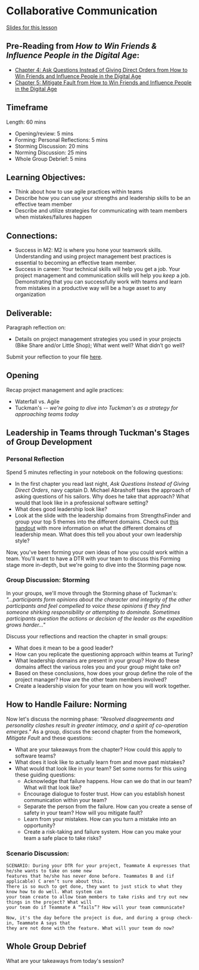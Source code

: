# Collaborative Communication

[Slides for this lesson](https://docs.google.com/presentation/d/1GV_PSrTRRKlXE1IKp9NXRHbgipyK1nmdk34i8n_UobQ/edit?usp=sharing)

## Pre-Reading from *How to Win Friends & Influence People in the Digital Age*:

* [Chapter 4: Ask Questions Instead of Giving Direct Orders from How to Win Friends and Influence People in the Digital Age](/files/Chapter%204%20Ask%20Questions%20Instead%20of%20Giving%20Direct%20Orders.pdf)
* [Chapter 5: Mitigate Fault from How to Win Friends and Influence People in the Digital Age](/files/Chapter%205%20Mitigate%20Fault.pdf)

## Timeframe

Length: 60 mins

* Opening/review: 5 mins
* Forming: Personal Reflections: 5 mins
* Storming Discussion: 20 mins 
* Norming Discussion: 25 mins
* Whole Group Debrief: 5 mins

## Learning Objectives:

* Think about how to use agile practices within teams
* Describe how you can use your strengths and leadership skills to be an effective team member
* Describe and utilize strategies for communicating with team members when mistakes/failures happen

## Connections:
* Success in M2: M2 is where you hone your teamwork skills. Understanding and using project management best practices is essential to becoming an effective team member.
* Success in career: Your technical skills will help you get a job. Your project management and communication skills will help you *keep* a job. Demonstrating that you can successfully work with teams and learn from mistakes in a productive way will be a huge asset to any organization

## Deliverable:
Paragraph reflection on:

* Details on project management strategies you used in your projects (Bike Share and/or Little Shop); What went well? What didn’t go well?

Submit your reflection to your file [here](https://github.com/turingschool/career-development-curriculum/tree/master/deliverable_submissions). 

## Opening
Recap project management and agile practices:

* Waterfall vs. Agile
* Tuckman's -- *we're going to dive into Tuckman's as a strategy for approaching teams today*

## Leadership in Teams through Tuckman's Stages of Group Development

### Personal Reflection
Spend 5 minutes reflecting in your notebook on the following questions:

* In the first chapter you read last night, *Ask Questions Instead of Giving Direct Orders*, navy captain D. Michael Abrashoff takes the approach of asking questions of his sailors. Why does he take that approach? What would that look like in a professional software setting?
* What does good leadership look like?
* Look at the slide with the leadership domains from StrengthsFinder and group your top 5 themes into the different domains. Check out [this handout](https://docs.google.com/document/d/1N449kYbcOhu22vbORfjUOfjFOIfPoka5w00q_fklipU/edit?usp=sharing) with more information on what the different domains of leadership mean. What does this tell you about your own leadership style?

Now, you've been forming your own ideas of how you could work within a team. You'll want to have a DTR with your team to discuss this Forming stage more in-depth, but we're going to dive into the Storming page now. 

### Group Discussion: Storming
In your groups, we'll move through the Storming phase of Tuckman's: *"...participants form opinions about the character and integrity of the other participants and feel compelled to voice these opinions if they find someone shirking responsibility or attempting to dominate. Sometimes participants question the actions or decision of the leader as the expedition grows harder..."*

Discuss your reflections and reaction the chapter in small groups:

* What does it mean to be a good leader?
* How can you replicate the questioning approach within teams at Turing?
* What leadership domains are present in your group? How do these domains affect the various roles you and your group might take on? 
* Based on these conclusions, how does your group define the role of the project manager? How are the other team members involved? 
* Create a leadership vision for your team on how you will work together. 

## How to Handle Failure: Norming
Now let's discuss the norming phase: *"Resolved disagreements and personality clashes result in greater intimacy, and a spirit of co-operation emerges."* As a group, discuss the second chapter from the homework, *Mitigate Fault* and these questions:

* What are your takeaways from the chapter? How could this apply to software teams? 
* What does it look like to actually learn from and move past mistakes?
* What would that look like in your team? Set some norms for this using these guiding questions:
	* Acknowledge that failure happens. How can we do that in our team? What will that look like?
	* Encourage dialogue to foster trust. How can you establish honest communication within your team?
	* Separate the person from the failure. How can you create a sense of safety in your team? How will you mitigate fault?
	* Learn from your mistakes. How can you turn a mistake into an opportunity?
	* Create a risk-taking and failure system. How can you make your team a safe place to take risks?

### Scenario Discussion:

	SCENARIO: During your DTR for your project, Teammate A expresses that he/she wants to take on some new 
	features that he/she has never done before. Teammates B and (if applicable) C aren’t sure about this. 
	There is so much to get done, they want to just stick to what they know how to do well. What system can 
	your team create to allow team members to take risks and try out new things in the project? What will 
	your team do if Teammate A “fails”? How will your team communicate?
	
	Now, it's the day before the project is due, and during a group check-in, Teammate A says that 
	they are not done with the feature. What will your team do now?

## Whole Group Debrief
What are your takeaways from today's session?
